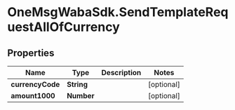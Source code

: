 # OneMsgWabaSdk.SendTemplateRequestAllOfCurrency

## Properties

Name | Type | Description | Notes
------------ | ------------- | ------------- | -------------
**currencyCode** | **String** |  | [optional] 
**amount1000** | **Number** |  | [optional] 


